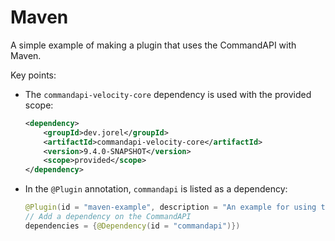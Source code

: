 # Maven

A simple example of making a plugin that uses the CommandAPI with Maven.

Key points:

- The `commandapi-velocity-core` dependency is used with the provided scope:

  ```xml
  <dependency>
      <groupId>dev.jorel</groupId>
      <artifactId>commandapi-velocity-core</artifactId>
      <version>9.4.0-SNAPSHOT</version>
      <scope>provided</scope>
  </dependency>
  ```

- In the `@Plugin` annotation, `commandapi` is listed as a dependency:

  ```java
  @Plugin(id = "maven-example", description = "An example for using the CommandAPI with maven",
  // Add a dependency on the CommandAPI
  dependencies = {@Dependency(id = "commandapi")})
  ```
